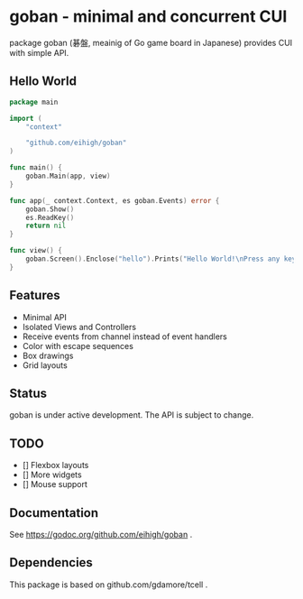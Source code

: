 # goban - minimal and concurrent CUI

package goban (碁盤, meainig of Go game board in Japanese) provides CUI with simple API.

## Hello World

```go
package main

import (
	"context"

	"github.com/eihigh/goban"
)

func main() {
	goban.Main(app, view)
}

func app(_ context.Context, es goban.Events) error {
	goban.Show()
	es.ReadKey()
	return nil
}

func view() {
	goban.Screen().Enclose("hello").Prints("Hello World!\nPress any key to exit.")
}
```

## Features

* Minimal API
* Isolated Views and Controllers
* Receive events from channel instead of event handlers
* Color with escape sequences
* Box drawings
* Grid layouts

## Status

goban is under active development. The API is subject to change.

## TODO

* [] Flexbox layouts
* [] More widgets
* [] Mouse support

## Documentation

See https://godoc.org/github.com/eihigh/goban .

## Dependencies

This package is based on github.com/gdamore/tcell .
